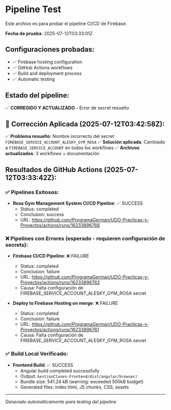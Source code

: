 # Pipeline Test

Este archivo es para probar el pipeline CI/CD de Firebase.

**Fecha de prueba**: 2025-07-12T03:33:01Z

## Configuraciones probadas:
- ✅ Firebase hosting configuration
- ✅ GitHub Actions workflows
- ✅ Build and deployment process
- ✅ Automatic testing

## Estado del pipeline:
✅ **CORREGIDO Y ACTUALIZADO** - Error de secret resuelto

## 🔧 Corrección Aplicada (2025-07-12T03:42:58Z):
✅ **Problema resuelto**: Nombre incorrecto del secret `FIREBASE_SERVICE_ACCOUNT_ALESKY_GYM_ROSA`
✅ **Solución aplicada**: Cambiado a `FIREBASE_SERVICE_ACCOUNT` en todos los workflows
✅ **Archivos actualizados**: 3 workflows + documentación

## Resultados de GitHub Actions (2025-07-12T03:33:42Z):

### ✅ Pipelines Exitosos:
- **Rosa Gym Management System CI/CD Pipeline**: ✅ SUCCESS
  - Status: completed
  - Conclusion: success
  - URL: https://github.com/ProgramaGerman/UDO-Practicas-y-Proyectos/actions/runs/16233896766

### ❌ Pipelines con Errores (esperado - requieren configuración de secrets):
- **Firebase CI/CD Pipeline**: ❌ FAILURE
  - Status: completed  
  - Conclusion: failure
  - URL: https://github.com/ProgramaGerman/UDO-Practicas-y-Proyectos/actions/runs/16233896762
  - Causa: Falta configuración de FIREBASE_SERVICE_ACCOUNT_ALESKY_GYM_ROSA secret

- **Deploy to Firebase Hosting on merge**: ❌ FAILURE
  - Status: completed
  - Conclusion: failure  
  - URL: https://github.com/ProgramaGerman/UDO-Practicas-y-Proyectos/actions/runs/16233896761
  - Causa: Falta configuración de FIREBASE_SERVICE_ACCOUNT_ALESKY_GYM_ROSA secret

### ✅ Build Local Verificado:
- **Frontend Build**: ✅ SUCCESS
  - Angular build completed successfully
  - Output: `GestionClases-Frontend/dist/angular/browser/`
  - Bundle size: 541.24 kB (warning: exceeded 500kB budget)
  - Generated files: index.html, JS chunks, CSS, assets

---
*Generado automáticamente para testing del pipeline*
